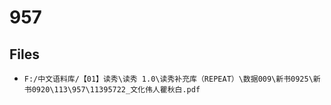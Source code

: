 # 957

## Files

- `F:/中文语料库/【01】读秀\读秀 1.0\读秀补充库（REPEAT）\数据009\新书0925\新书0920\113\957\11395722_文化伟人瞿秋白.pdf`
